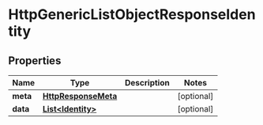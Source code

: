# HttpGenericListObjectResponseIdentity

## Properties
Name | Type | Description | Notes
------------ | ------------- | ------------- | -------------
**meta** | [**HttpResponseMeta**](HttpResponseMeta.md) |  |  [optional]
**data** | [**List&lt;Identity&gt;**](Identity.md) |  |  [optional]
